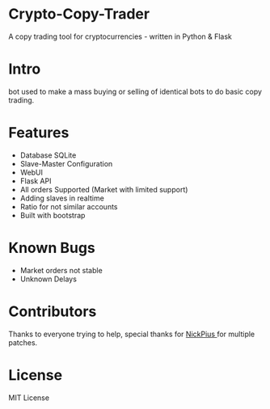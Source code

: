 # Crypto-Copy-Trader
A copy trading tool for cryptocurrencies - written in Python & Flask


# Intro
bot used to make a mass buying or selling of identical bots to do basic copy trading. 

# Features
- Database SQLite
- Slave-Master Configuration
- WebUI
- Flask API
- All orders Supported (Market with limited support)
- Adding slaves in realtime
- Ratio for not similar accounts 
- Built with bootstrap

# Known Bugs
- Market orders not stable
- Unknown Delays

# Contributors 

Thanks to everyone trying to help, special thanks for [NickPius
](https://github.com/mokolotron) for multiple patches.

# License
MIT License
